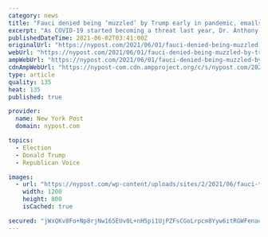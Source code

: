 ```yaml
---
category: news
title: "Fauci denied being ‘muzzled’ by Trump early in pandemic, emails show"
excerpt: "As COVID-19 started becoming a threat last year, Dr. Anthony Fauci started receiving emails from people asking if he was being censored by the Trump administration. He denied the assertions."
publishedDateTime: 2021-06-02T03:41:00Z
originalUrl: "https://nypost.com/2021/06/01/fauci-denied-being-muzzled-by-trump-early-in-pandemic-emails-show/"
webUrl: "https://nypost.com/2021/06/01/fauci-denied-being-muzzled-by-trump-early-in-pandemic-emails-show/"
ampWebUrl: "https://nypost.com/2021/06/01/fauci-denied-being-muzzled-by-trump-early-in-pandemic-emails-show/amp/"
cdnAmpWebUrl: "https://nypost-com.cdn.ampproject.org/c/s/nypost.com/2021/06/01/fauci-denied-being-muzzled-by-trump-early-in-pandemic-emails-show/amp/"
type: article
quality: 135
heat: 135
published: true

provider:
  name: New York Post
  domain: nypost.com

topics:
  - Election
  - Donald Trump
  - Republican Voice

images:
  - url: "https://nypost.com/wp-content/uploads/sites/2/2021/06/fauci-trump-033.jpg?quality=90&strip=all&w=1200"
    width: 1200
    height: 800
    isCached: true

secured: "jWxQKv8Fo+Np8rjNw165EUv0L+nH5pi1UjPZFsCGoLrpcm8Yyw6itRGWFenaqUZqUAGXMfa79+/rd7fJF91KpwPAdiZoZEVvCYqD9YFJ0Y/z7hXL4me+ShXFX/R1710HRLd9V28BW6e3ja9kXJMAAXJRevTUSbYIZBFwO0laEBFtIiY9XR1Sq/4Vi2aE/nKY/qpVt5efipdIQxkFMwF2eEuEOhFnBm//VEx/9ICQgxW/Zsj/b18vqzFPggjmTtV0MRuB3CBcMPUkOklcAIqsR6biwlSxKvda+fW7NCakjNeUhzAvg4l70JKEPygsSrYrXuCXLeGu0JycPp3uUyBfF+PB8LiJv9m7xhWV+8XYjWI=;6/Jjn9UJDjBJMuP3vIdNLA=="
---
```


